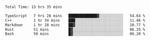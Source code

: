 <!--START_SECTION:waka-->

```txt
Total Time: 13 hrs 35 mins

TypeScript   7 hrs 28 mins   █████████████▓░░░░░░░░░░░   54.64 %
C++          1 hr 34 mins    ███░░░░░░░░░░░░░░░░░░░░░░   11.46 %
Markdown     1 hr 28 mins    ██▓░░░░░░░░░░░░░░░░░░░░░░   10.77 %
Rust         51 mins         █▓░░░░░░░░░░░░░░░░░░░░░░░   06.25 %
Bash         50 mins         █▓░░░░░░░░░░░░░░░░░░░░░░░   06.20 %
```

<!--END_SECTION:waka-->
